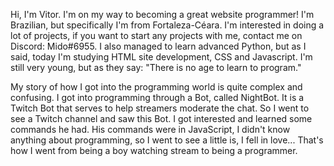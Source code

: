 Hi, I'm Vitor.
I'm on my way to becoming a great website programmer!
I'm Brazilian, but specifically I'm from Fortaleza-Céara.
I'm interested in doing a lot of projects, if you want to start any projects with me, contact me on Discord: Mido#6955.
I also managed to learn advanced Python, but as I said, today I'm studying HTML site development, CSS and Javascript.
I'm still very young, but as they say: "There is no age to learn to program."

My story of how I got into the programming world is quite complex and confusing.
I got into programming through a Bot, called NightBot.
It is a Twitch Bot that serves to help streamers moderate the chat.
So I went to see a Twitch channel and saw this Bot. I got interested and learned some commands he had.
His commands were in JavaScript, I didn't know anything about programming, so I went to see a little is, I fell in love...
That's how I went from being a boy watching stream to being a programmer.  
